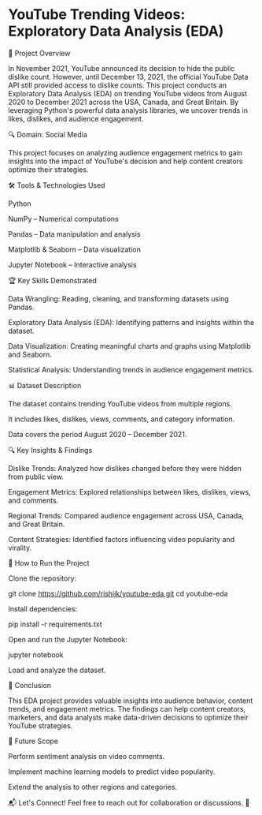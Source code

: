 # YouTube Trending Videos: Exploratory Data Analysis (EDA)

📌 Project Overview

In November 2021, YouTube announced its decision to hide the public dislike count. However, until December 13, 2021, the official YouTube Data API still provided access to dislike counts. This project conducts an Exploratory Data Analysis (EDA) on trending YouTube videos from August 2020 to December 2021 across the USA, Canada, and Great Britain. By leveraging Python's powerful data analysis libraries, we uncover trends in likes, dislikes, and audience engagement.

🔍 Domain: Social Media

This project focuses on analyzing audience engagement metrics to gain insights into the impact of YouTube's decision and help content creators optimize their strategies.

🛠️ Tools & Technologies Used

Python

NumPy – Numerical computations

Pandas – Data manipulation and analysis

Matplotlib & Seaborn – Data visualization

Jupyter Notebook – Interactive analysis

🏆 Key Skills Demonstrated

Data Wrangling: Reading, cleaning, and transforming datasets using Pandas.

Exploratory Data Analysis (EDA): Identifying patterns and insights within the dataset.

Data Visualization: Creating meaningful charts and graphs using Matplotlib and Seaborn.

Statistical Analysis: Understanding trends in audience engagement metrics.

📊 Dataset Description

The dataset contains trending YouTube videos from multiple regions.

It includes likes, dislikes, views, comments, and category information.

Data covers the period August 2020 – December 2021.

🔍 Key Insights & Findings

Dislike Trends: Analyzed how dislikes changed before they were hidden from public view.

Engagement Metrics: Explored relationships between likes, dislikes, views, and comments.

Regional Trends: Compared audience engagement across USA, Canada, and Great Britain.

Content Strategies: Identified factors influencing video popularity and virality.

🚀 How to Run the Project

Clone the repository:

git clone https://github.com/rishijk/youtube-eda.git
cd youtube-eda

Install dependencies:

pip install -r requirements.txt

Open and run the Jupyter Notebook:

jupyter notebook

Load and analyze the dataset.

📢 Conclusion

This EDA project provides valuable insights into audience behavior, content trends, and engagement metrics. The findings can help content creators, marketers, and data analysts make data-driven decisions to optimize their YouTube strategies.

📌 Future Scope

Perform sentiment analysis on video comments.

Implement machine learning models to predict video popularity.

Extend the analysis to other regions and categories.

📬 Let's Connect! Feel free to reach out for collaboration or discussions. 🚀

